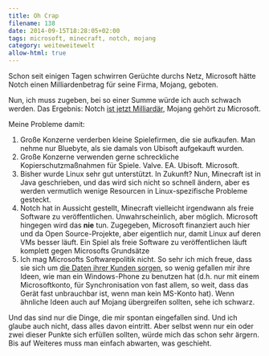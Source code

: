 ```yaml
---
title: Oh Crap
filename: 138
date: 2014-09-15T18:28:05+02:00
tags: microsoft, minecraft, notch, mojang
category: weiteweitewelt
allow-html: true
---
```

<p>Schon seit einigen Tagen schwirren Gerüchte durchs Netz, Microsoft hätte Notch einen Milliardenbetrag für seine Firma, Mojang, geboten.</p>
<p>Nun, ich muss zugeben, bei so einer Summe würde ich auch schwach werden. Das Ergebnis: Notch <a href="http://www.golem.de/news/minecraft-microsoft-kauft-mojang-1409-109256.html">ist jetzt Milliardär</a>, Mojang gehört zu Microsoft.</p>
<p>Meine Probleme damit:</p>
<ol>
<li>Große Konzerne verderben kleine Spielefirmen, die sie aufkaufen. Man nehme nur Bluebyte, als sie damals von Ubisoft aufgekauft wurden.</li>
<li>Große Konzerne verwenden gerne schreckliche Kopierschutzmaßnahmen für Spiele. Valve. EA. Ubisoft. Microsoft.</li>
<li>Bisher wurde Linux sehr gut unterstützt. In Zukunft? Nun, Minecraft ist in Java geschrieben, und das wird sich nicht so schnell ändern, aber es werden vermutlich wenige Resourcen in Linux-spezifische Probleme gesteckt.</li>
<li>Notch hat in Aussicht gestellt, Minecraft vielleicht irgendwann als freie Software zu veröffentlichen. Unwahrscheinlich, aber möglich. Microsoft hingegen wird das <strong>nie</strong> tun. Zugegeben, Microsoft finanziert auch hier und da Open Source-Projekte, aber eigentlich nur, damit Linux auf deren VMs besser läuft. Ein Spiel als freie Software zu veröffentlichen läuft komplett gegen Microsofts Grundsätze</li>
<li>Ich mag Microsofts Softwarepolitik nicht. So sehr ich mich freue, dass sie sich um <a href="https://www.strangerthanusual.de/blogposts/128">die Daten ihrer Kunden sorgen</a>, so wenig gefallen mir ihre Ideen, wie man ein Windows-Phone zu benutzen hat (d.h. nur mit einem Microsoftkonto, für Synchronisation von fast allem, so weit, dass das Gerät fast unbrauchbar ist, wenn man kein MS-Konto hat). Wenn ähnliche Ideen auch auf Mojang übergreifen sollten, sehe ich schwarz.
</li>
</ol>
<p>Und das sind nur die Dinge, die mir spontan eingefallen sind. Und ich glaube auch nicht, dass alles davon eintritt. Aber selbst wenn nur ein oder zwei dieser Punkte sich erfüllen sollten, würde mich das schon sehr ärgern. Bis auf Weiteres muss man einfach abwarten, was geschieht.</p>
